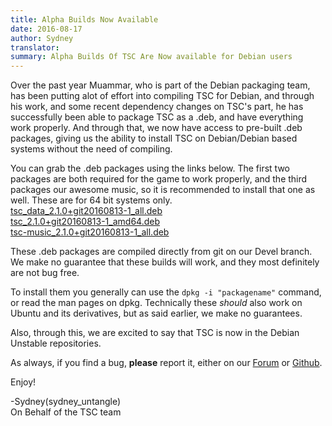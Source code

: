 ```yaml
---
title: Alpha Builds Now Available
date: 2016-08-17
author: Sydney
translator:
summary: Alpha Builds Of TSC Are Now available for Debian users
---
```


Over the past year Muammar, who is part of the Debian packaging
team, has been putting alot of effort into compiling TSC for Debian, and through
his work, and some recent dependency changes on TSC's part, he has successfully been able to package
TSC as a .deb, and have everything work properly. And through that, we now have access
to pre-built .deb packages, giving us the ability to install TSC on Debian/Debian based systems
without the need of compiling.

You can grab the .deb packages using the links below. The first two packages are both required for the game
to work properly, and the third packages our awesome music, so it is recommended to install that one as well.
These are for 64 bit systems only.  <br />
[tsc_data_2.1.0+git20160813-1_all.deb][1] <br />
[tsc_2.1.0+git20160813-1_amd64.deb][4] <br />
[tsc-music_2.1.0+git20160813-1_all.deb][5]


These .deb packages are compiled directly from git on our Devel branch. We make no guarantee that
these builds will work, and they most definitely are not bug free.

To install them you generally can use the ```dpkg -i "packagename"``` command, or read the man pages on dpkg. Technically these *should* also work on Ubuntu and its derivatives, but as said earlier, we make no guarantees.

Also, through this, we are excited to say that TSC is now in the Debian Unstable repositories.

As always, if you find a bug, **please** report it, either on our [Forum][2] or [Github][3].

  Enjoy!

-Sydney(sydney_untangle) <br />
On Behalf of the TSC team

[1]: ftp://ftp.secretchronicles.de/alpha/tsc-data_2.1.0+git20160813-1_all.deb
[2]: http://forum.secretchronicles.de
[3]: https://github.com/Secretchronicles/TSC/issues
[4]: ftp://ftp.secretchronicles.de/alpha/tsc_2.1.0+git20160813-1_amd64.deb
[5]: ftp://ftp.secretchronicles.de/alpha/tsc-music_2.1.0+git20160813-1_all.deb
